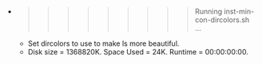 * >>>>>>>>> Running inst-min-con-dircolors.sh ...
  * Set dircolors to use  to make ls more beautiful.
  * Disk size = 1368820K. Space Used = 24K. Runtime = 00:00:00:00.
